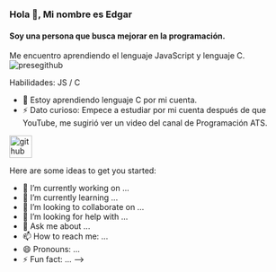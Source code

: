 ### Hola 👋, Mi nombre es Edgar
#### Soy una persona que busca mejorar en la programación.
Me encuentro aprendiendo el lenguaje JavaScript y lenguaje C. 
![presegithub](https://user-images.githubusercontent.com/101423772/161162015-a6c799b9-b196-42d7-8ec9-048b36adfc78.png)

Habilidades: JS / C

- 🌱 Estoy aprendiendo lenguaje C por mi cuenta. 
- ⚡ Dato curioso: Empece a estudiar por mi cuenta después de que YouTube, me sugirió ver un video del canal de Programación ATS.

[<img src='https://cdn.jsdelivr.net/npm/simple-icons@3.0.1/icons/github.svg' alt='github' height='40'>](https://github.com/edgarDLC)  

Here are some ideas to get you started:

- 🔭 I’m currently working on ...
- 🌱 I’m currently learning ...
- 👯 I’m looking to collaborate on ...
- 🤔 I’m looking for help with ...
- 💬 Ask me about ...
- 📫 How to reach me: ...
- 😄 Pronouns: ...
- ⚡ Fun fact: ...
-->
